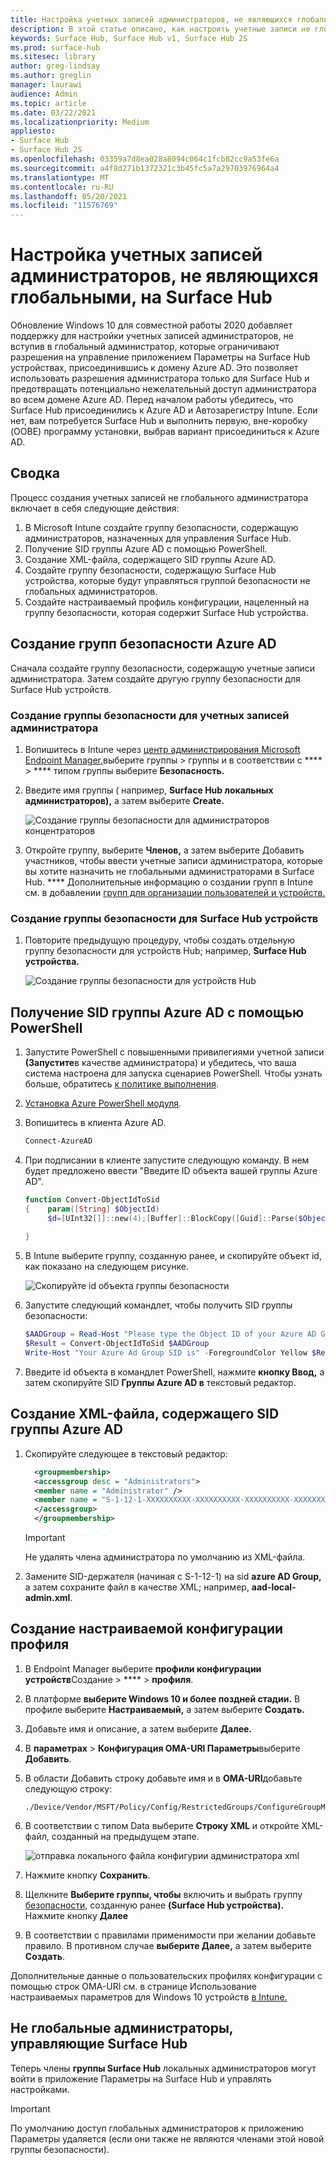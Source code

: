 ```yaml
---
title: Настройка учетных записей администраторов, не являющихся глобальными, на Surface Hub
description: В этой статье описано, как настроить учетные записи не глобального администратора для управления Surface Hub и Surface Hub 2S.
keywords: Surface Hub, Surface Hub v1, Surface Hub 2S
ms.prod: surface-hub
ms.sitesec: library
author: greg-lindsay
ms.author: greglin
manager: laurawi
audience: Admin
ms.topic: article
ms.date: 03/22/2021
ms.localizationpriority: Medium
appliesto:
- Surface Hub
- Surface Hub 2S
ms.openlocfilehash: 03359a7d8ea028a8094c064c1fcb82cc9a53fe6a
ms.sourcegitcommit: a4f8d271b1372321c3b45fc5a7a29703976964a4
ms.translationtype: MT
ms.contentlocale: ru-RU
ms.lasthandoff: 05/20/2021
ms.locfileid: "11576769"
---
```

# <a name="configure-non-global-admin-accounts-on-surface-hub"></a>Настройка учетных записей администраторов, не являющихся глобальными, на Surface Hub

Обновление Windows 10 для совместной работы 2020 добавляет поддержку для настройки учетных записей администраторов, не вступив в глобальный администратор, которые ограничивают разрешения на управление приложением Параметры на Surface Hub устройствах, присоединившись к домену Azure AD. Это позволяет использовать разрешения администратора только для Surface Hub и предотвращать потенциально нежелательный доступ администратора во всем домене Azure AD. Перед началом работы убедитесь, что Surface Hub присоединились к Azure AD и Автозарегистру Intune. Если нет, вам потребуется Surface Hub и выполнить первую, вне-коробку (OOBE) программу установки, выбрав вариант присоединиться к Azure AD.

## <a name="summary"></a>Сводка 

Процесс создания учетных записей не глобального администратора включает в себя следующие действия: 

1. В Microsoft Intune создайте группу безопасности, содержащую администраторов, назначенных для управления Surface Hub.
2. Получение SID группы Azure AD с помощью PowerShell.
3. Создание XML-файла, содержащего SID группы Azure AD.
4. Создайте группу безопасности, содержащую Surface Hub устройства, которые будут управляться группой безопасности не глобальных администраторов.
5. Создайте настраиваемый профиль конфигурации, нацеленный на группу безопасности, которая содержит Surface Hub устройства. 


## <a name="create-azure-ad-security-groups"></a>Создание групп безопасности Azure AD

Сначала создайте группу безопасности, содержащую учетные записи администратора. Затем создайте другую группу безопасности для Surface Hub устройств.  

### <a name="create-security-group-for-admin-accounts"></a>Создание группы безопасности для учетных записей администратора

1. Вопишитесь в Intune через [центр администрирования Microsoft Endpoint Manager,](https://go.microsoft.com/fwlink/?linkid=2109431)выберите группы > группы и в соответствии с ****  >  **** типом группы выберите **Безопасность.** 
2. Введите имя группы ( например, **Surface Hub локальных администраторов),** а затем выберите **Create.** 

     ![Создание группы безопасности для администраторов концентраторов](images/sh-create-sec-group.png)

3. Откройте группу, выберите **Членов,** а затем выберите Добавить участников, чтобы ввести учетные записи администратора, которые вы хотите назначить не глобальными администраторами в Surface Hub. **** Дополнительные информацию о создании групп в Intune см. в добавлении [групп для организации пользователей и устройств.](https://docs.microsoft.com/mem/intune/fundamentals/groups-add)

### <a name="create-security-group-for-surface-hub-devices"></a>Создание группы безопасности для Surface Hub устройств

1. Повторите предыдущую процедуру, чтобы создать отдельную группу безопасности для устройств Hub; например, **Surface Hub устройства.** 

     ![Создание группы безопасности для устройств Hub](images/sh-create-sec-group-devices.png) 

## <a name="obtain-azure-ad-group-sid-using-powershell"></a>Получение SID группы Azure AD с помощью PowerShell

1. Запустите PowerShell с повышенными привилегиями учетной записи **(Запустите**в качестве администратора) и убедитесь, что ваша система настроена для запуска сценариев PowerShell. Чтобы узнать больше, обратитесь [к политике выполнения](https://docs.microsoft.com/powershell/module/microsoft.powershell.core/about/about_execution_policies?). 
2. [Установка Azure PowerShell модуля](https://docs.microsoft.com/powershell/azure/install-az-ps).
3. Вопишитесь в клиента Azure AD.

    ```powershell
    Connect-AzureAD
    ```

4. При подписании в клиенте запустите следующую команду. В нем будет предложено ввести "Введите ID объекта вашей группы Azure AD".

    ```powershell
    function Convert-ObjectIdToSid
    {    param([String] $ObjectId)   
         $d=[UInt32[]]::new(4);[Buffer]::BlockCopy([Guid]::Parse($ObjectId).ToByteArray(),0,$d,0,16);"S-1-12-1-$d".Replace(' ','-')
         
    }
    ```

5. В Intune выберите группу, созданную ранее, и скопируйте объект id, как показано на следующем рисунке. 

     ![Скопируйте id объекта группы безопасности](images/sh-objectid.png)

6. Запустите следующий командлет, чтобы получить SID группы безопасности:

    ```powershell
    $AADGroup = Read-Host "Please type the Object ID of your Azure AD Group"
    $Result = Convert-ObjectIdToSid $AADGroup
    Write-Host "Your Azure Ad Group SID is" -ForegroundColor Yellow $Result
    ```
    
7. Введите id объекта в командлет PowerShell, нажмите **кнопку Ввод,** а затем скопируйте SID **Группы Azure AD в** текстовый редактор. 

## <a name="create-xml-file-containing-azure-ad-group-sid"></a>Создание XML-файла, содержащего SID группы Azure AD

1. Скопируйте следующее в текстовый редактор: 

    ```xml
      <groupmembership>   
      <accessgroup desc = "Administrators">        
      <member name = "Administrator" />        
      <member name = "S-1-12-1-XXXXXXXXXX-XXXXXXXXXX-XXXXXXXXXX-XXXXXXXXXX" />  
      </accessgroup>
      </groupmembership>
      ```
      > [!IMPORTANT]
      > Не удалять члена администратора по умолчанию из XML-файла.

2. Замените SID-держателя (начиная с S-1-12-1) на sid **azure AD Group,** а затем сохраните файл в качестве XML; например, **aad-local-admin.xml**. 

## <a name="create-custom-configuration-profile"></a>Создание настраиваемой конфигурации профиля

1. В Endpoint Manager выберите **профили конфигурации устройств**Создание  >  ****  >  **профиля**. 
2. В платформе **выберите Windows 10 и более поздней стадии.** В профиле выберите **Настраиваемый,** а затем выберите **Создать.**
3. Добавьте имя и описание, а затем выберите **Далее.**
4. В **параметрах**  >  **Конфигурация OMA-URI Параметры**выберите **Добавить**.
5. В области Добавить строку добавьте имя и в     **OMA-URI**добавьте следующую строку: 

    ```OMA-URI
    ./Device/Vendor/MSFT/Policy/Config/RestrictedGroups/ConfigureGroupMembership
    ```
6. В соответствии с типом Data выберите **Строку XML** и откройте XML-файл, созданный на предыдущем этапе. 

     ![отправка локального файла конфигурии администратора xml](images/sh-local-admin-config.png)

7. Нажмите кнопку **Сохранить**.
8. Щелкните **Выберите группы, чтобы** включить и выбрать группу [безопасности,](#create-security-group-for-surface-hub-devices) созданную ранее **(Surface Hub устройства).** Нажмите кнопку **Далее**
9. В соответствии с правилами применимости при желании добавьте правило. В противном случае **выберите Далее,** а затем выберите **Создать**.

Дополнительные данные о пользовательских профилях конфигурации с помощью строк OMA-URI см. в странице Использование настраиваемых параметров для Windows 10 устройств [в Intune.](https://docs.microsoft.com/mem/intune/configuration/custom-settings-windows-10)


## <a name="non-global-admins-managing-surface-hub"></a>Не глобальные администраторы, управляющие Surface Hub

Теперь члены **группы Surface Hub** локальных администраторов могут войти в приложение Параметры на Surface Hub и управлять настройками.

> [!IMPORTANT]
> По умолчанию доступ глобальных администраторов к приложению Параметры удаляется (если они также не являются членами этой новой группы безопасности).
